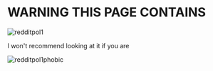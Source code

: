 # WARNING THIS PAGE CONTAINS
![redditpol1](https://github.com/nikitundrik/nikitundrik/assets/49902468/7f504743-a731-4f10-95cc-96692fbc21de)

I won't recommend looking at it if you are

![redditpol1](https://github.com/nikitundrik/nikitundrik/assets/49902468/4681ec5e-2908-4922-a0e0-dac22a5b5f50)phobic
